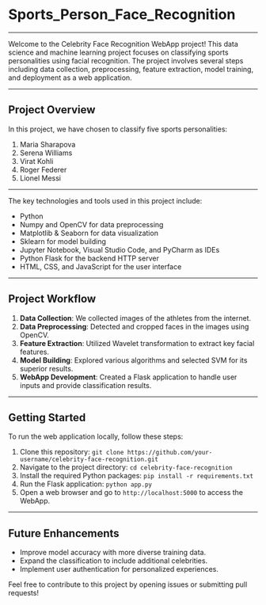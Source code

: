 # Sports_Person_Face_Recognition
---
Welcome to the Celebrity Face Recognition WebApp project! This data science and machine learning project focuses on classifying sports personalities using facial recognition. The project involves several steps including data collection, preprocessing, feature extraction, model training, and deployment as a web application.

---

## Project Overview

In this project, we have chosen to classify five sports personalities:

1. Maria Sharapova
2. Serena Williams
3. Virat Kohli
4. Roger Federer
5. Lionel Messi
---

The key technologies and tools used in this project include:

- Python
- Numpy and OpenCV for data preprocessing
- Matplotlib & Seaborn for data visualization
- Sklearn for model building
- Jupyter Notebook, Visual Studio Code, and PyCharm as IDEs
- Python Flask for the backend HTTP server
- HTML, CSS, and JavaScript for the user interface
---

## Project Workflow

1. **Data Collection**: We collected images of the athletes from the internet.
2. **Data Preprocessing**: Detected and cropped faces in the images using OpenCV.
3. **Feature Extraction**: Utilized Wavelet transformation to extract key facial features.
4. **Model Building**: Explored various algorithms and selected SVM for its superior results.
5. **WebApp Development**: Created a Flask application to handle user inputs and provide classification results.
---

## Getting Started

To run the web application locally, follow these steps:

1. Clone this repository: `git clone https://github.com/your-username/celebrity-face-recognition.git`
2. Navigate to the project directory: `cd celebrity-face-recognition`
3. Install the required Python packages: `pip install -r requirements.txt`
4. Run the Flask application: `python app.py`
5. Open a web browser and go to `http://localhost:5000` to access the WebApp.
---

## Future Enhancements

- Improve model accuracy with more diverse training data.
- Expand the classification to include additional celebrities.
- Implement user authentication for personalized experiences.

Feel free to contribute to this project by opening issues or submitting pull requests!
